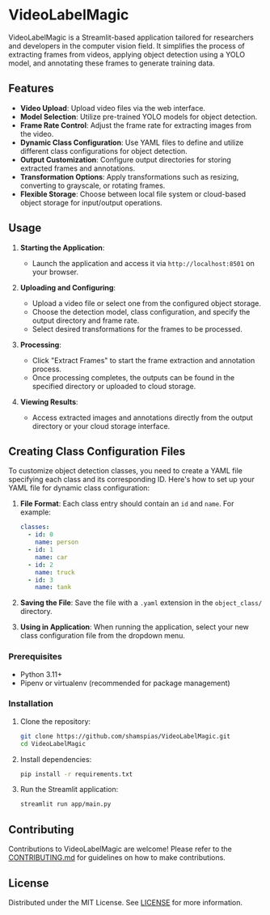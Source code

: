 # VideoLabelMagic

VideoLabelMagic is a Streamlit-based application tailored for researchers and developers in the computer vision field.
It simplifies the process of extracting frames from videos, applying object detection using a YOLO model, and annotating
these frames to generate training data.

## Features

- **Video Upload**: Upload video files via the web interface.
- **Model Selection**: Utilize pre-trained YOLO models for object detection.
- **Frame Rate Control**: Adjust the frame rate for extracting images from the video.
- **Dynamic Class Configuration**: Use YAML files to define and utilize different class configurations for object
  detection.
- **Output Customization**: Configure output directories for storing extracted frames and annotations.
- **Transformation Options**: Apply transformations such as resizing, converting to grayscale, or rotating frames.
- **Flexible Storage**: Choose between local file system or cloud-based object storage for input/output operations.

## Usage

1. **Starting the Application**:
    - Launch the application and access it via `http://localhost:8501` on your browser.

2. **Uploading and Configuring**:
    - Upload a video file or select one from the configured object storage.
    - Choose the detection model, class configuration, and specify the output directory and frame rate.
    - Select desired transformations for the frames to be processed.

3. **Processing**:
    - Click "Extract Frames" to start the frame extraction and annotation process.
    - Once processing completes, the outputs can be found in the specified directory or uploaded to cloud storage.

4. **Viewing Results**:
    - Access extracted images and annotations directly from the output directory or your cloud storage interface.

## Creating Class Configuration Files

To customize object detection classes, you need to create a YAML file specifying each class and its corresponding ID.
Here's how to set up your YAML file for dynamic class configuration:

1. **File Format**: Each class entry should contain an `id` and `name`. For example:

    ```yaml
    classes:  
      - id: 0  
        name: person  
      - id: 1  
        name: car  
      - id: 2  
        name: truck  
      - id: 3  
        name: tank
    ```

2. **Saving the File**: Save the file with a `.yaml` extension in the `object_class/` directory.
3. **Using in Application**: When running the application, select your new class configuration file from the dropdown
   menu.

### Prerequisites

- Python 3.11+
- Pipenv or virtualenv (recommended for package management)

### Installation

1. Clone the repository:
   ```bash
   git clone https://github.com/shamspias/VideoLabelMagic.git
   cd VideoLabelMagic
   ```

2. Install dependencies:
   ```bash
   pip install -r requirements.txt
   ```

3. Run the Streamlit application:
   ```bash
   streamlit run app/main.py
   ```

## Contributing

Contributions to VideoLabelMagic are welcome! Please refer to the [CONTRIBUTING.md](CONTRIBUTING.md) for guidelines on
how to make contributions.

## License

Distributed under the MIT License. See [LICENSE](LICENSE) for more information.